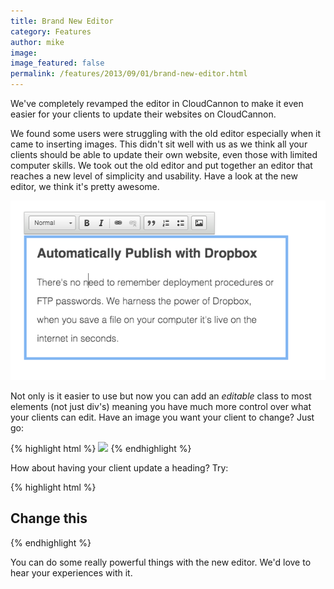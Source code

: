 ```yaml
---
title: Brand New Editor
category: Features
author: mike
image:
image_featured: false
permalink: /features/2013/09/01/brand-new-editor.html
---
```

We've completely revamped the editor in CloudCannon to make it even easier for your clients to update their websites on CloudCannon.

We found some users were struggling with the old editor especially when it came to inserting images. This didn't sit well with us as we think all your clients should be able to update their own website, even those with limited computer skills. We took out the old editor and put together an editor that reaches a new level of simplicity and usability. Have a look at the new editor, we think it's pretty awesome.

![New Editor](/images/blog/new_editor.png)

Not only is it easier to use but now you can add an _editable_ class to most elements (not just div's) meaning you have much more control over what your clients can edit. Have an image you want your client to change? Just go:

{% highlight html %}
	<img src="abc.jpg" class="editable" />
{% endhighlight %}

How about having your client update a heading? Try:

{% highlight html %}
	<h2 class=”editable”>Change this</h2>
{% endhighlight %}

You can do some really powerful things with the new editor. We'd love to hear your experiences with it.
